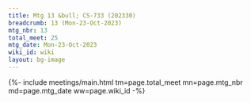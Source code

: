 ```yaml
---
title: Mtg 13 &bull; CS-733 (202330)
breadcrumb: 13 (Mon-23-Oct-2023)
mtg_nbr: 13
total_meet: 25
mtg_date: Mon-23-Oct-2023
wiki_id: wiki
layout: bg-image
---
```


{%- include meetings/main.html
    tm=page.total_meet
    mn=page.mtg_nbr
    md=page.mtg_date
    ww=page.wiki_id
-%}
